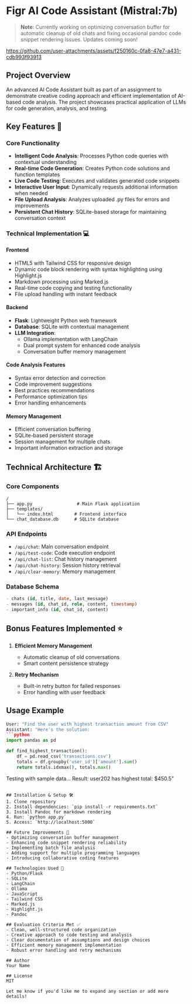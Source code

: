 # Figr AI Code Assistant (Mistral:7b)
> **Note**: Currently working on optimizing conversation buffer for automatic cleanup of old chats and fixing occasional pandoc code snippet rendering issues. Updates coming soon!





https://github.com/user-attachments/assets/f250160c-0fa8-47e7-a431-cdb993f93913



## Project Overview
An advanced AI Code Assistant built as part of an assignment to demonstrate creative coding approach and efficient implementation of AI-based code analysis. The project showcases practical application of LLMs for code generation, analysis, and testing.

## Key Features 🌟

### Core Functionality
- **Intelligent Code Analysis**: Processes Python code queries with contextual understanding
- **Real-time Code Generation**: Creates Python code solutions and function templates
- **Live Code Testing**: Executes and validates generated code snippets
- **Interactive User Input**: Dynamically requests additional information when needed
- **File Upload Analysis**: Analyzes uploaded .py files for errors and improvements
- **Persistent Chat History**: SQLite-based storage for maintaining conversation context

### Technical Implementation 💻

#### Frontend
- HTML5 with Tailwind CSS for responsive design
- Dynamic code block rendering with syntax highlighting using Highlight.js
- Markdown processing using Marked.js
- Real-time code copying and testing functionality
- File upload handling with instant feedback

#### Backend
- **Flask**: Lightweight Python web framework
- **Database**: SQLite with contextual management
- **LLM Integration**: 
  - Ollama implementation with LangChain
  - Dual prompt system for enhanced code analysis
  - Conversation buffer memory management

#### Code Analysis Features
- Syntax error detection and correction
- Code improvement suggestions
- Best practices recommendations
- Performance optimization tips
- Error handling enhancements

#### Memory Management
- Efficient conversation buffering
- SQLite-based persistent storage
- Session management for multiple chats
- Important information extraction and storage

## Technical Architecture 🏗️

### Core Components
```
/
├── app.py                 # Main Flask application
├── templates/            
│   └── index.html        # Frontend interface
└── chat_database.db      # SQLite database
```

### API Endpoints
- `/api/chat`: Main conversation endpoint
- `/api/test-code`: Code execution endpoint
- `/api/chat-list`: Chat history management
- `/api/chat-history`: Session history retrieval
- `/api/clear-memory`: Memory management

### Database Schema
```sql
- chats (id, title, date, last_message)
- messages (id, chat_id, role, content, timestamp)
- important_info (id, chat_id, content)
```

## Bonus Features Implemented ⭐
1. **Efficient Memory Management**
   - Automatic cleanup of old conversations
   - Smart content persistence strategy
   
2. **Retry Mechanism**
   - Built-in retry button for failed responses
   - Error handling with user feedback

## Usage Example
```python
User: "Find the user with highest transaction amount from CSV"
Assistant: "Here's the solution:
```python
import pandas as pd

def find_highest_transaction():
    df = pd.read_csv('transactions.csv')
    totals = df.groupby('user_id')['amount'].sum()
    return totals.idxmax(), totals.max()
```
Testing with sample data...
Result: user202 has highest total: $450.5"
```

## Installation & Setup 🛠️
1. Clone repository
2. Install dependencies: `pip install -r requirements.txt`
3. Install Pandoc for markdown rendering
4. Run: `python app.py`
5. Access: `http://localhost:5000`

## Future Improvements 🔄
- Optimizing conversation buffer management
- Enhancing code snippet rendering reliability
- Implementing batch file analysis
- Adding support for multiple programming languages
- Introducing collaborative coding features

## Technologies Used 🔧
- Python/Flask
- SQLite
- LangChain
- Ollama
- JavaScript
- Tailwind CSS
- Marked.js
- Highlight.js
- Pandoc

## Evaluation Criteria Met ✅
- Clean, well-structured code organization
- Creative approach to code testing and analysis
- Clear documentation of assumptions and design choices
- Efficient memory management implementation
- Robust error handling and retry mechanisms

## Author
Your Name

## License
MIT

Let me know if you'd like me to expand any section or add more details!
